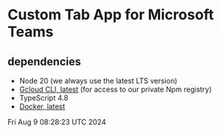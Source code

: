# Custom Tab App for Microsoft Teams

## dependencies

* Node 20 (we always use the latest LTS version)
* [Gcloud CLI, latest](https://cloud.google.com/sdk/docs/install) (for access to our private Npm registry)
* TypeScript 4.8
* [Docker, latest](https://docs.docker.com/desktop/)

Fri Aug  9 08:28:23 UTC 2024
